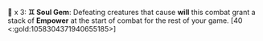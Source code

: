 🧪 x 3: **♊ Soul Gem**: Defeating creatures that cause __will__ this combat grant a stack of __Empower__ at the start of combat for the rest of your game.  [40 <:gold:1058304371940655185>]